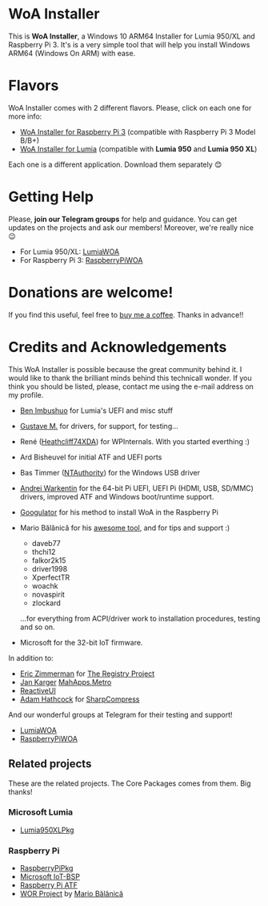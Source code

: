 ﻿# WoA Installer 
This is **WoA Installer**, a Windows 10 ARM64 Installer for Lumia 950/XL and Raspberry Pi 3. It's is a very simple tool that will help you install Windows ARM64 (Windows On ARM) with ease.

# Flavors

WoA Installer comes with 2 different flavors. Please, click on each one for more info:

* [WoA Installer for Raspberry Pi 3](Docs/Raspberry.md) (compatible with Raspberry Pi 3 Model B/B+) 
* [WoA Installer for Lumia](Docs/Lumia.md) (compatible with **Lumia 950** and **Lumia 950 XL**)

Each one is a different application. Download them separately 😊

# Getting Help
Please, **join our Telegram groups** for help and guidance. You can get updates on the projects and ask our members! Moreover, we're really nice 😉
* For Lumia 950/XL: [LumiaWOA](https://t.me/joinchat/Ey6mehEPg0Fe4utQNZ9yjA)
* For Raspberry Pi 3: [RaspberryPiWOA](https://t.me/raspberrypiwoa)

# Donations are welcome!
If you find this useful, feel free to [buy me a coffee](http://paypal.me/superjmn). Thanks in advance!!

# Credits and Acknowledgements

This WoA Installer is possible because the great community behind it. I would like to thank the brilliant minds behind this technicall wonder. If you think you should be listed, please, contact me using the e-mail address on my profile.

- [Ben Imbushuo](https://github.com/imbushuo) for Lumia's UEFI and misc stuff
- [Gustave M.](https://twitter.com/gus33000) for drivers, for support, for testing...
- René ([Heathcliff74XDA](http://www.twitter.com/Heathcliff74XDA)) for WPInternals. With you started everthing :)
- Ard Bisheuvel for initial ATF and UEFI ports
- Bas Timmer ([NTAuthority](https://github.com/nta)) for the Windows USB driver
- [Andrei Warkentin](https://github.com/andreiw) for the 64-bit Pi UEFI, UEFI Pi (HDMI, USB, SD/MMC) drivers, improved ATF and Windows boot/runtime support.
- [Googulator](https://github.com/Googulator) for his method to install WoA in the Raspberry Pi
- Mario Bălănică for his [awesome tool](https://www.worproject.ml), and for tips and support :)
	- daveb77
    - thchi12
    - falkor2k15
    - driver1998
    - XperfectTR
    - woachk
    - novaspirit
    - zlockard 
     
    ...for everything from ACPI/driver work to installation procedures, testing and so on.
- Microsoft for the 32-bit IoT firmware.

In addition to:

- [Eric Zimmerman](https://github.com/EricZimmerman) for [The Registry Project](https://github.com/EricZimmerman/Registry)
- [Jan Karger](https://github.com/punker76) [MahApps.Metro](https://mahapps.com)
- [ReactiveUI](https://reactiveui.net)
- [Adam Hathcock](https://github.com/adamhathcock) for [SharpCompress](https://github.com/adamhathcock/sharpcompress)

And our wonderful groups at Telegram for their testing and support!
- [LumiaWOA](https://t.me/joinchat/Ey6mehEPg0Fe4utQNZ9yjA)
- [RaspberryPiWOA](https://t.me/raspberrypiwoa)

## Related projects
These are the related projects. The Core Packages comes from them. Big thanks!

### Microsoft Lumia
- [Lumia950XLPkg](https://github.com/imbushuo/Lumia950XLPkg)
### Raspberry Pi
- [RaspberryPiPkg](https://github.com/andreiw/RaspberryPiPkg)
- [Microsoft IoT-BSP](https://github.com/ms-iot/bsp)
- [Raspberry Pi ATF](https://github.com/andreiw/raspberry-pi3-atf)
- [WOR Project](https://www.worproject.ml) by [Mario Bălănică](https://github.com/mariobalanica)
